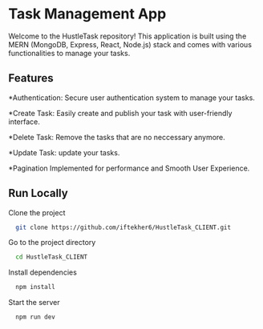 
# Task Management App

Welcome to the HustleTask repository! This application is built using the MERN (MongoDB, Express, React, Node.js) stack and comes with various functionalities to manage your tasks.


## Features

*Authentication: Secure user authentication system to manage your tasks.

*Create Task: Easily create and publish your task with user-friendly interface.

*Delete Task: Remove the tasks that are no neccessary anymore.

*Update Task:  update your tasks.

*Pagination Implemented for performance and Smooth User Experience.




## Run Locally

Clone the project

```bash
  git clone https://github.com/iftekher6/HustleTask_CLIENT.git
```

Go to the project directory

```bash
  cd HustleTask_CLIENT
```

Install dependencies

```bash
  npm install
```

Start the server

```bash
  npm run dev
```

